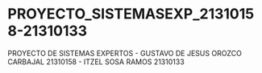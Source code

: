 # PROYECTO_SISTEMASEXP_21310158-21310133
PROYECTO DE SISTEMAS EXPERTOS - GUSTAVO DE JESUS OROZCO CARBAJAL 21310158 - ITZEL SOSA RAMOS 21310133
